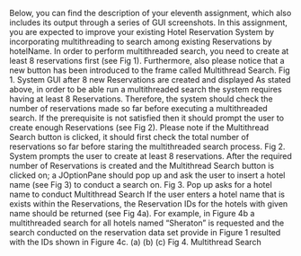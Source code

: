 Below, you can find the description of your eleventh assignment, which also
includes its output through a series of GUI screenshots.
In this assignment, you are expected to improve your existing Hotel
Reservation System by incorporating multithreading to search among existing
Reservations by hotelName.
In order to perform multithreaded search, you need to create at least 8
reservations first (see Fig 1). Furthermore, also please notice that a new button
has been introduced to the frame called Multithread Search.
Fig 1. System GUI after 8 new Reservations are created and displayed
As stated above, in order to be able run a multithreaded search the system
requires having at least 8 Reservations. Therefore, the system should check the
number of reservations made so far before executing a multithreaded search. If
the prerequisite is not satisfied then it should prompt the user to create 
enough Reservations (see Fig 2). Please note if the Multithread Search button is
clicked, it should first check the total number of reservations so far before
staring the multithreaded search process.
Fig 2. System prompts the user to create at least 8 reservations.
After the required number of Reservations is created and the Multithread
Search button is clicked on; a JOptionPane should pop up and ask the user to
insert a hotel name (see Fig 3) to conduct a search on.
Fig 3. Pop up asks for a hotel name to conduct Multithread Search
If the user enters a hotel name that is exists within the Reservations, the
Reservation IDs for the hotels with given name should be returned (see Fig 4a).
For example, in Figure 4b a multithreaded search for all hotels named
“Sheraton” is requested and the search conducted on the reservation data set
provide in Figure 1 resulted with the IDs shown in Figure 4c.
(a) (b)
(c)
Fig 4. Multithread Search

